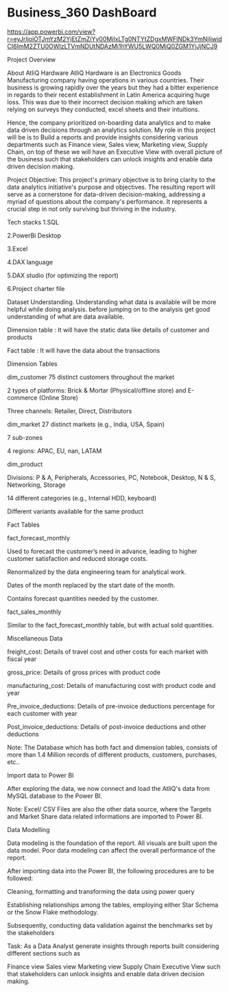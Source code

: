 # Business_360 DashBoard
https://app.powerbi.com/view?r=eyJrIjoiOTJmYzM2YjEtZmZiYy00MjIxLTg0NTYtZDgxMWFlNDk3YmNjIiwidCI6ImM2ZTU0OWIzLTVmNDUtNDAzMi1hYWU5LWQ0MjQ0ZGM1YjJjNCJ9


Project Overview

About AtliQ Hardware AtliQ Hardware is an Electronics Goods Manufacturing company having operations in various countries. Their business is growing rapidly over the years but they had a bitter experience in regards to their recent establishment in Latin America acquiring huge loss. This was due to their incorrect decision making which are taken relying on surveys they conducted, excel sheets and their intuitions.

Hence, the company prioritized on-boarding data analytics and to make data driven decisions through an analytics solution. My role in this project will be is to Build a reports and provide insights considering various departments such as Finance view, Sales view, Marketing view, Supply Chain, on top of these we will have an Executive View with overall picture of the business such that stakeholders can unlock insights and enable data driven decision making.

Project Objective: This project's primary objective is to bring clarity to the data analytics initiative's purpose and objectives. The resulting report will serve as a cornerstone for data-driven decision-making, addressing a myriad of questions about the company's performance. It represents a crucial step in not only surviving but thriving in the industry.

Tech stacks 1.SQL

2.PowerBi Desktop

3.Excel

4.DAX language

5.DAX studio (for optimizing the report)

6.Project charter file

Dataset Understanding. Understanding what data is available will be more helpful while doing analysis. before jumping on to the analysis get good understanding of what are data available.

Dimension table : It will have the static data like details of customer and products

Fact table : It will have the data about the transactions

Dimension Tables

dim_customer 75 distinct customers throughout the market

2 types of platforms: Brick & Mortar (Physical/offline store) and E-commerce (Online Store)

Three channels: Retailer, Direct, Distributors

dim_market 27 distinct markets (e.g., India, USA, Spain)

7 sub-zones

4 regions: APAC, EU, nan, LATAM

dim_product

Divisions: P & A, Peripherals, Accessories, PC, Notebook, Desktop, N & S, Networking, Storage

14 different categories (e.g., Internal HDD, keyboard)

Different variants available for the same product

Fact Tables

fact_forecast_monthly

Used to forecast the customer’s need in advance, leading to higher customer satisfaction and reduced storage costs.

Renormalized by the data engineering team for analytical work.

Dates of the month replaced by the start date of the month.

Contains forecast quantities needed by the customer.

fact_sales_monthly

Similar to the fact_forecast_monthly table, but with actual sold quantities.

Miscellaneous Data

freight_cost: Details of travel cost and other costs for each market with fiscal year

gross_price: Details of gross prices with product code

manufacturing_cost: Details of manufacturing cost with product code and year

Pre_invoice_deductions: Details of pre-invoice deductions percentage for each customer with year

Post_invoice_deductions: Details of post-invoice deductions and other deductions

Note: The Database which has both fact and dimension tables, consists of more than 1.4 Million records of different products, customers, purchases, etc..

Import data to Power BI

After exploring the data, we now connect and load the AtliQ's data from MySQL database to the Power BI.

Note: Excel/ CSV Files are also the other data source, where the Targets and Market Share data related informations are imported to Power BI.

Data Modelling

Data modeling is the foundation of the report. All visuals are built upon the data model. Poor data modeling can affect the overall performance of the report.

After importing data into the Power BI, the following procedures are to be followed:

Cleaning, formatting and transforming the data using power query

Establishing relationships among the tables, employing either Star Schema or the Snow Flake methodology.

Subsequently, conducting data validation against the benchmarks set by the stakeholders

Task: As a Data Analyst generate insights through reports built considering different sections such as

Finance view Sales view Marketing view Supply Chain Executive View such that stakeholders can unlock insights and enable data driven decision making.



